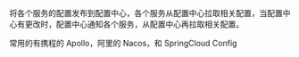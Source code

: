 将各个服务的配置发布到配置中心，各个服务从配置中心拉取相关配置，当配置中心有更改时，配置中心通知各个服务，从配置中心再拉取相关配置。

常用的有携程的 Apollo，阿里的 Nacos，和 SpringCloud Config